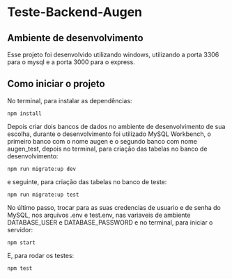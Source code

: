 # Teste-Backend-Augen

## Ambiente de desenvolvimento
Esse projeto foi desenvolvido utilizando windows, utilizando a porta 3306 para o mysql e a porta 3000 para o express.

## Como iniciar o projeto

No terminal, para instalar as dependências:
```
npm install
```
Depois criar dois bancos de dados no ambiente de desenvolvimento de sua escolha, durante o desenvolvimento foi utilizado MySQL Workbench, o primeiro banco com o nome augen e o segundo banco com nome augen_test, depois no terminal, para criação das tabelas no banco de desenvolvimento:
```
npm run migrate:up dev
```
e seguinte, para criação das tabelas no banco de teste:
```
npm run migrate:up test
```
No último passo, trocar para as suas credencias de usuario e de senha do MySQL, nos arquivos .env e test.env, nas variaveis de ambiente DATABASE_USER e DATABASE_PASSWORD e no terminal, para iniciar o servidor:
```
npm start
```
E, para rodar os testes:
```
npm test
```
